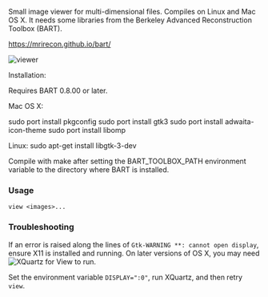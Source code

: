 

Small image viewer for multi-dimensional files. Compiles
on Linux and Mac OS X. It needs some libraries from
the Berkeley Advanced Reconstruction Toolbox (BART).

https://mrirecon.github.io/bart/

![viewer](viewer.png)


Installation:

Requires BART 0.8.00 or later.


Mac OS X:

sudo port install pkgconfig
sudo port install gtk3
sudo port install adwaita-icon-theme
sudo port install libomp

Linux:
sudo apt-get install libgtk-3-dev



Compile with make after setting the BART_TOOLBOX_PATH
environment variable to the directory where BART
is installed.

### Usage

`view <images>...`

### Troubleshooting

If an error is raised along the lines of
`Gtk-WARNING **: cannot open display`, ensure X11 is installed
and running. On later versions of OS X, you may
need ![XQuartz](https://www.xquartz.org/) for View to run.

Set the environment variable `DISPLAY=":0"`, run XQuartz,
and then retry `view`.

